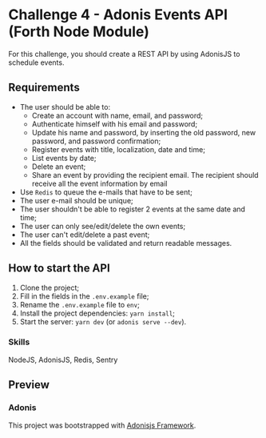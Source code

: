 # Challenge 4 - Adonis Events API (Forth Node Module)

For this challenge, you should create a REST API by using AdonisJS to schedule events.

## Requirements

- The user should be able to:
  - Create an account with name, email, and password;
  - Authenticate himself with his email and password;
  - Update his name and password, by inserting the old password, new password, and password confirmation;
  - Register events with title, localization, date and time;
  - List events by date;
  - Delete an event;
  - Share an event by providing the recipient email. The recipient should receive all the event information by email
- Use `Redis` to queue the e-mails that have to be sent;
- The user e-mail should be unique;
- The user shouldn't be able to register 2 events at the same date and time;
- The user can only see/edit/delete the own events;
- The user can't edit/delete a past event;
- All the fields should be validated and return readable messages.

## How to start the API

1. Clone the project;
2. Fill in the fields in the `.env.example` file;
3. Rename the `.env.example` file to `env`;
4. Install the project dependencies: `yarn install`;
5. Start the server: `yarn dev` (or `adonis serve --dev`).

### Skills

NodeJS, AdonisJS, Redis, Sentry

## Preview

### Adonis

This project was bootstrapped with [Adonisjs Framework](https://adonisjs.com/).
